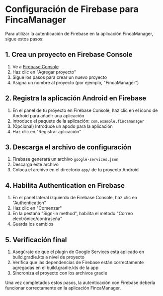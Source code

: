 # Configuración de Firebase para FincaManager

Para utilizar la autenticación de Firebase en la aplicación FincaManager, sigue estos pasos:

## 1. Crea un proyecto en Firebase Console

1. Ve a [Firebase Console](https://console.firebase.google.com/)
2. Haz clic en "Agregar proyecto"
3. Sigue los pasos para crear un nuevo proyecto
4. Asigna un nombre al proyecto (por ejemplo, "FincaManager")

## 2. Registra la aplicación Android en Firebase

1. En el panel de tu proyecto en Firebase Console, haz clic en el icono de Android para añadir una aplicación
2. Introduce el paquete de la aplicación: `com.example.fincamanager`
3. (Opcional) Introduce un apodo para la aplicación
4. Haz clic en "Registrar aplicación"

## 3. Descarga el archivo de configuración

1. Firebase generará un archivo `google-services.json`
2. Descarga este archivo
3. Coloca el archivo en el directorio `app/` de tu proyecto Android

## 4. Habilita Authentication en Firebase

1. En el panel lateral izquierdo de Firebase Console, haz clic en "Authentication"
2. Haz clic en "Comenzar"
3. En la pestaña "Sign-in method", habilita el método "Correo electrónico/contraseña"
4. Guarda los cambios

## 5. Verificación final

1. Asegúrate de que el plugin de Google Services está aplicado en build.gradle.kts a nivel de proyecto
2. Verifica que las dependencias de Firebase están correctamente agregadas en el build.gradle.kts de la app
3. Sincroniza el proyecto con los archivos gradle

Una vez completados estos pasos, la autenticación con Firebase debería funcionar correctamente en la aplicación FincaManager. 